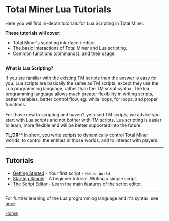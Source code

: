 # Total Miner Lua Tutorials

Here you will find in-depth tutorials for Lua Scripting in Total Miner.

**These tutorials will cover:**

- Total Miner's scripting interface / editor.
- The basic interactions of Total Miner and Lua scripting.
- Common functions (commands), and their usage.

___

**What is Lua Scripting?**

If you are familiar with the existing TM scripts then the answer is easy for you. Lua scripts are basically the same as TM scripts, except they use the Lua programming language, rather than the TM script syntax. The lua programming language allows much greater flexibility in writing scripts, better variables, better control flow, eg. while loops, for loops, and proper functions.

For those new to scripting and haven't yet used TM scripts, we advice you start with Lua scripts and not bother with TM scripts. Lua scripting is easier to learn, more flexible and will be better supported into the future.

**TL;DR**** In short, you write scripts to dynamically control Total Miner worlds, to control the entities in those worlds, and to interact with players.

___

## Tutorials

- [Getting Started](getting_started/main.md) - Your first script - `Hello World`
- [Starting Simple](starting_simple/main.md) - A beginner tutorial. Writing a simple script.
- [The Script Editor](editor_main/main.md) - Learn the main features of the script editor.

___

For further learning of the Lua programming language and it's syntax, see [here](https://www.tutorialspoint.com/lua/lua_basic_syntax.htm).

[Home](../index)
